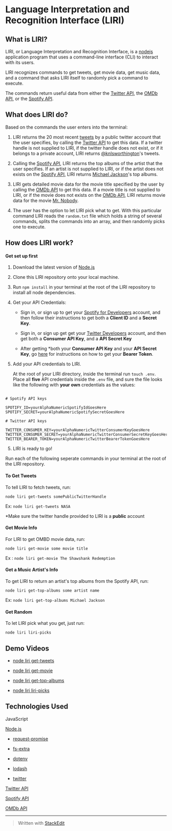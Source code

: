 # Language Interpretation and Recognition Interface (LIRI)

## What is LIRI?

LIRI, or Language Interpretation and Recognition Interface, is a [nodejs](https://nodejs.org/en/) application program that uses a command-line interface (CLI) to interact with its users.

LIRI recognizes commands to get tweets, get movie data, get music data, and a command that asks LIRI itself to randomly pick a command to execute.

The commands return useful data from either the [Twitter API](https://developer.twitter.com/), the [OMDb API](http://www.omdbapi.com/), or the [Spotify API](https://developer.spotify.com/documentation/web-api/).

## What does LIRI do?

Based on the commands the user enters into the terminal:

1. LIRI returns the 20 most recent [tweets](https://twitter.com/home?lang=en) by a public twitter account that the user specifies, by calling the [Twitter API](https://developer.twitter.com/) to get this data. If a twitter handle is not supplied to LIRI, if the twitter handle does not exist, or if it belongs to a private account, LIRI returns [@knlsworthington](https://twitter.com/knlsworthington)'s tweets.

2. Calling the [Spotify API](https://developer.spotify.com/documentation/web-api/), LIRI returns the top albums of the artist that the user specifies. If an artist is not supplied to LIRI, or if the artist does not exists on the [Spotify API](https://developer.spotify.com/documentation/web-api/), LIRI returns [Michael Jackson](https://www.michaeljackson.com/)'s top albums.

3. LIRI gets detailed movie data for the movie title specified by the user by calling the [OMDb API](http://www.omdbapi.com/) to get this data. If a movie title is not supplied to LIRI, or if the movie does not exists on the [OMDb API](http://www.omdbapi.com/), LIRI returns movie data for the movie [Mr. Nobody](https://www.imdb.com/title/tt0485947/).

4. The user has the option to let LIRI pick what to get. With this particular command LIRI reads the `random.txt` file which holds a string of several commands, splits the commands into an array, and then randomly picks one to execute.

## How does LIRI work?

#### Get set up first

1. Download the latest version of [Node.js](https://nodejs.org/en/)

2. Clone this LIRI repository onto your local machine.

3. Run `npm install` in your terminal at the root of the LIRI repository to install all node dependencies.

4. Get your API Credentials:

	- Sign in, or sign up to get your [Spotify for Developers](https://developer.spotify.com/dashboard/) account, and then follow their instructions to get both a **Client ID** and a **Secret Key**.

	- Sign in, or sign up get get your [Twitter Developers](https://developer.twitter.com/en/docs/basics/getting-started) account, and then get both a **Consumer API Key**, and a **API Secret Key**

	- After getting  *both your **Consumer API Key** and your **API Secret Key**, go [here](https://developer.twitter.com/en/docs/basics/authentication/guides/bearer-tokens) for instructions on how to get your **Bearer Token**.

5. Add your API credentials to LIRI.

	At the root of your LIRI directory, inside the terminal run `touch .env`. Place all **five** API credentials inside the `.env` file, and sure the file looks like the following with **your own** credentials as the values:

```

# Spotify API keys

SPOTIFY_ID=yourAlphaNumericSpotifyIdGoesHere
SPOTIFY_SECRET=yourAlphaNumericSpotifySecretGoesHere

# Twitter API keys

TWITTER_CONSUMER_KEY=yourAlphaNumericTwitterConsumerKeyGoesHere
TWITTER_CONSUMER_SECRET=yourAlphaNumericTwitterConsumerSecretKeyGoesHere
TWITTER_BEARER_TOKEN=yourAlphaNumericTwitterBearerTokenGoesHere

```

5. LIRI is ready to go!

Run each of the following seperate commands in your terminal at the root of the LIRI repository.

#### To Get Tweets

To tell LIRI to fetch tweets, run:

`node liri get-tweets somePublicTwitterHandle`

Ex: `node liri get-tweets NASA`

*Make sure the twitter handle provided to LIRI is a **public** account

#### Get Movie Info

For LIRI to get OMBD movie data, run:

`node liri get-movie some movie title`

Ex : `node liri get-movie The Shawshank Redemption`

#### Get a Music Artist's Info

To get LIRI to return an artist's top albums from the Spotify API, run:

`node liri get-top-albums some artist name`

Ex: `node liri get-top-albums Michael Jackson`

#### Get Random

To let LIRI pick what you get, just run:

`node liri liri-picks`

## Demo Videos

*  [node liri get-tweets](linkToDemo.com)

*  [node liri get-movie](linkToDemo.com)

*  [node liri get-top-albums](linkToDemo.com)

*  [node liri liri-picks](linkToDemo.com)


## Technologies Used

JavaScript


[Node.js](https://nodejs.org/en/)

*  [request-promise](https://www.npmjs.com/package/request-promise)

*  [fs-extra](https://www.npmjs.com/package/fs-extra)

*  [dotenv](https://www.npmjs.com/search?q=dotenv)

*  [lodash](https://www.npmjs.com/package/lodash)

*  [twitter](https://www.npmjs.com/package/twitter)


[Twitter API](https://developer.twitter.com/)

[Spotify API](https://developer.spotify.com/)

[OMDb API](http://www.omdbapi.com/)


---

> Written with [StackEdit](https://stackedit.io/)
